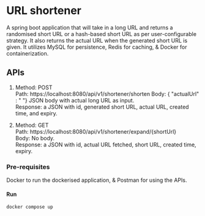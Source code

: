 # URL shortener
A spring boot application that will take in a long URL and returns a randomised short URL or a hash-based short URL as per user-configurable strategy. It also returns the actual URL when the generated short URL is given. It utilizes MySQL for persistence, Redis for caching, & Docker for containerization.

## APIs
1. Method: POST  
   Path: https://localhost:8080/api/v1/shortener/shorten  Body: { "actualUrl" : " "} JSON body with actual long URL as input.   
   Response: a JSON with id, generated short URL, actual URL, created time, and expiry.

2. Method: GET  
   Path: https://localhost:8080/api/v1/shortener/expand/{shortUrl}  
   Body: No body.   
   Response: a JSON with id, actual URL fetched, short URL, created time, expiry.

### Pre-requisites
Docker to run the dockerised application, & Postman for using the APIs.

#### Run
````
docker compose up
````




